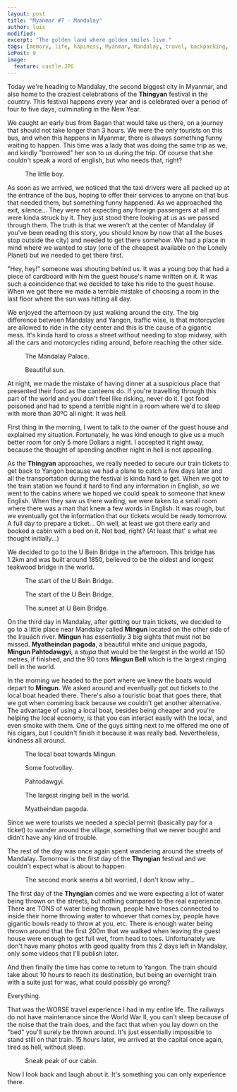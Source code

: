 ```yaml
---
layout: post
title: "Myanmar #7 - Mandalay"
author: luis
modified:
excerpt: "The golden land where golden smiles live."
tags: [memory, life, hapiness, Myanmar, Mandalay, travel, backpacking, budget, asia]
idPost: 9
image:
  feature: castle.JPG
---
```


Today we're heading to Mandalay, the second biggest city in Myanmar, and also home to the craziest celebrations of the <b>Thingyan</b> festival in the country. This festival happens every year and is celebrated over a period of four to five days, culminating in the New Year.

We caught an early bus from Bagan that would take us there, on a journey that should not take longer than 3 hours. We were the only tourists on this bus, and when this happens in Myanmar, there is always something funny waiting to happen. This time was a lady that was doing the same trip as we, and kindly "borrowed" her son to us during the trip. Of course that she couldn't speak a word of english, but who needs that, right?

<figure>
	<a href="../images/myanmar/6Mandalay/boy.JPG"><img src="../images/blank.JPG" alt="" data-echo="../images/myanmar/6Mandalay/boy.JPG"></a>
	<figcaption>The little boy.</figcaption>
</figure>

As soon as we arrived, we noticed that the taxi drivers were all packed up at the entrance of the bus, hoping to offer their services to anyone on that bus that needed them, but something funny happened. As we approached the exit, silence... They were not expecting any foreign passengers at all and were kinda struck by it. They just stood there looking at us as we passed through them. The truth is that we weren't at the center of Mandalay (if you've been reading this story, you should know by now that all the buses stop outside the city) and needed to get there somehow. We had a place in mind where we wanted to stay (one of the cheapest available on the Lonely Planet) but we needed to get there first.

"Hey, hey!" someone was shouting behind us. It was a young boy that had a piece of cardboard with him the guest house's name written on it. It was such a coincidence that we decided to take his ride to the guest house. When we got there we made a terrible mistake of choosing a room in the last floor where the sun was hitting all day.

We enjoyed the afternoon by just walking around the city. The big difference between Mandalay and Yangon, traffic wise, is that motorcycles are allowed to ride in the city center and this is the cause of a gigantic mess. It's kinda hard to cross a street without needing to stop midway, with all the cars and motorcycles riding around, before reaching the other side.

<figure>
	<a href="../images/myanmar/6Mandalay/castle.JPG"><img src="../images/blank.JPG" alt="" data-echo="../images/myanmar/6Mandalay/castle.JPG"></a>
	<figcaption>The Mandalay Palace.</figcaption>
</figure>

<figure>
	<a href="../images/myanmar/6Mandalay/sun.JPG"><img src="../images/blank.JPG" alt="" data-echo="../images/myanmar/6Mandalay/sun.JPG"></a>
	<figcaption>Beautiful sun.</figcaption>
</figure>

At night, we made the mistake of having dinner at a suspicious place that presented their food as the canteens do. If you're travelling through this part of the world and you don't feel like risking, never do it. I got food poisoned and had to spend a terrible night in a room where we'd to sleep with more than 30ºC all night. It was hell.

First thing in the morning, I went to talk to the owner of the guest house and explained my situation. Fortunately, he was kind enough to give us a much better room for only 5 more Dollars a night. I accepted it right away, because the thought of spending another night in hell is not appealing.

As the <b>Thingyan</b> approaches, we really needed to secure our train tickets to get back to Yangon because we had a plane to catch a few days later and all the transportation during the festival is kinda hard to get. When we got to the train station we found it hard to find any information in English, so we went to the cabins where we hoped we could speak to someone that knew English. When they saw us there waiting, we were taken to a small room where there was a man that knew a few words in English. It was rough, but we eventually got the information that our tickets would be ready tomorrow. A full day to prepare a ticket... Oh well, at least we got there early and booked a cabin with a bed on it. Not bad, right? (At least that'	s what we thought initially...)

We decided to go to the U Bein Bridge in the afternoon. This bridge has 1.2km and was built around 1850, believed to be the oldest and longest teakwood bridge in the world.

<figure>
	<a href="../images/myanmar/6Mandalay/bridge1.JPG"><img src="../images/blank.JPG" alt="" data-echo="../images/myanmar/6Mandalay/bridge1.JPG"></a>
	<figcaption>The start of the U Bein Bridge.</figcaption>
</figure>

<figure>
	<a href="../images/myanmar/6Mandalay/bridge2.JPG"><img src="../images/blank.JPG" alt="" data-echo="../images/myanmar/6Mandalay/bridge2.JPG"></a>
	<figcaption>The start of the U Bein Bridge.</figcaption>
</figure>

<figure>
	<a href="../images/myanmar/6Mandalay/bridge3.JPG"><img src="../images/blank.JPG" alt="" data-echo="../images/myanmar/6Mandalay/bridge3.JPG"></a>
	<figcaption>The sunset at U Bein Bridge.</figcaption>
</figure>

On the third day in Mandalay, after getting our train tickets, we decided to go to a little place near Mandalay called <b>Mingun</b> located on the other side of the Irauách river. <b>Mingun</b> has essentially 3 big sights that must not be missed. <b>Myatheindan pagoda</b>, a beautiful white and unique pagoda, <b>Mingun Pahtodawgyi</b>, a <i>stupa</i> that would be the largest in the world at 150 metres, if finished, and the 90 tons <b>Mingun Bell</b> which is the largest ringing bell in the world.

In the morning we headed to the port where we knew the boats would depart to <b>Mingun</b>. We asked around and eventually got out tickets to the local boat headed there. There's also a touristic boat that goes there, that we got when comming back because we couldn't get another alternative.
The advantage of using a local boat, besides being cheaper and you're helping the local economy, is that you can interact easily with the local, and even smoke with them. One of the guys sitting next to me offered me one of his cigars, but I couldn't finish it because it was really bad. Nevertheless, kindness all around.

<figure>
	<a href="../images/myanmar/6Mandalay/mingun1.JPG"><img src="../images/blank.JPG" alt="" data-echo="../images/myanmar/6Mandalay/mingun1.JPG"></a>
	<figcaption>The local boat towards Mingun.</figcaption>
</figure>

<figure>
	<a href="../images/myanmar/6Mandalay/mingun2.JPG"><img src="../images/blank.JPG" alt="" data-echo="../images/myanmar/6Mandalay/mingun2.JPG"></a>
	<figcaption>Some footvolley.</figcaption>
</figure>

<figure>
	<a href="../images/myanmar/6Mandalay/mingun3.JPG"><img src="../images/blank.JPG" alt="" data-echo="../images/myanmar/6Mandalay/mingun3.JPG"></a>
	<figcaption>Pahtodawgyi.</figcaption>
</figure>

<figure>
	<a href="../images/myanmar/6Mandalay/mingun4.JPG"><img src="../images/blank.JPG" alt="" data-echo="../images/myanmar/6Mandalay/mingun4.JPG"></a>
	<figcaption>The largest ringing bell in the world.</figcaption>
</figure>

<figure>
	<a href="../images/myanmar/6Mandalay/mingun5.JPG"><img src="../images/blank.JPG" alt="" data-echo="../images/myanmar/6Mandalay/mingun5.JPG"></a>
	<figcaption>Myatheindan pagoda.</figcaption>
</figure>

Since we were tourists we needed a special permit (basically pay for a ticket) to wander around the village, something that we never bought and didn't have any kind of trouble.

The rest of the day was once again spent wandering around the streets of Mandalay. Tomorrow is the first day of the <b>Thyngian</b> festival and we couldn't expect what is about to happen.

<figure>
	<a href="../images/myanmar/6Mandalay/mandalay.JPG"><img src="../images/blank.JPG" alt="" data-echo="../images/myanmar/6Mandalay/mandalay.JPG"></a>
	<figcaption>The second monk seems a bit worried, I don't know why...</figcaption>
</figure>

The first day of the <b>Thyngian</b> comes and we were expecting a lot of water being thrown on the streets, but nothing compared to the real experience. There are TONS of water being thrown, people have hoses connected to inside their home throwing water to whoever that comes by, people have gigantic bowls ready to throw at you, etc. There is enough water being thrown around that the first 200m that we walked when leaving the guest house were enough to get full wet, from head to toes. Unfortunately we don't have many photos with good quality from this 2 days left in Mandalay, only some videos that I'll publish later.

And then finally the time has come to return to Yangon. The train should take about 10 hours to reach its destination, but being an overnight train with a suite just for was, what could possibly go wrong?

Everything.

That was the WORSE travel experience I had in my entire life. The railways do not have maintenance since the World War II, you can't sleep because of the noise that the train does, and the fact that when you lay down on the "bed" you'll surely be thrown around. It's just essentially impossible to stand still on that train. 15 hours later, we arrived at the capital once again, tired as hell, without sleep.

<figure>
	<a href="../images/myanmar/6Mandalay/train.JPG"><img src="../images/blank.JPG" alt="" data-echo="../images/myanmar/6Mandalay/train.JPG"></a>
	<figcaption>Sneak peak of our cabin.</figcaption>
</figure>

Now I look back and laugh about it. It's something you can only experience there.